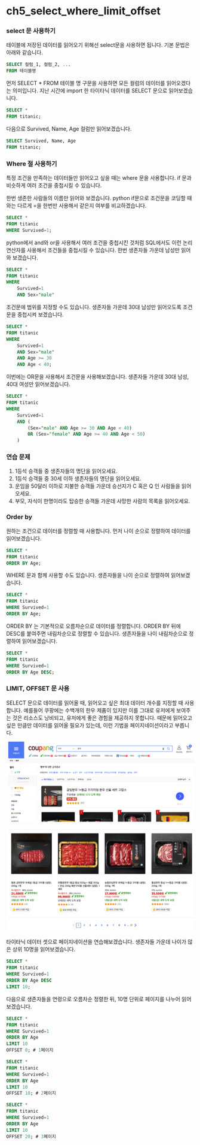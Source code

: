 # ch5_select_where_limit_offset

### select 문 사용하기

테이블에 저장된 데이터를 읽어오기 위해선 select문을 사용하면 됩니다. 기본 문법은 아래와 같습니다.

```sql
SELECT 컬럼_1, 컬럼_2, ...
FROM 테이블명
```

먼저 SELECT * FROM 테이블 명 구문을 사용하면 모든 컬럼의 데이터를 읽어오겠다는 의미입니다. 지난 시간에 import 한 타이타닉 데이터를 SELECT 문으로 읽어보겠습니다.

```sql
SELECT * 
FROM titanic;
```

다음으로 Survived, Name, Age 컬럼만 읽어보겠습니다.

```sql
SELECT Survived, Name, Age
FROM titanic;
```

### Where 절 사용하기

특정 조건을 만족하는 데이터들만 읽어오고 싶을 때는 where 문을 사용합니다. if 문과 비슷하게 여러 조건을 중첩시킬 수 있습니다.

한번 생존한 사람들의 이름만 읽어와 보겠습니다. python if문으로 조건문을 코딩할 때와는 다르게 =을 한번만 사용해서 같은지 여부를 비교하겠습니다.

```sql
SELECT *
FROM titanic
WHERE Survived=1;
```

python에서 and와 or을 사용해서 여러 조건을 중첩시킨 것처럼 SQL에서도 이런 논리 연산자를 사용해서 조건들을 중첩시킬 수 있습니다. 한번 생존자들 가운데 남성만 읽어와 보겠습니다.

```sql
SELECT *
FROM titanic
WHERE 
	Survived=1
	AND Sex="male"
```

조건문에 범위를 지정할 수도 있습니다. 생존자들 가운데 30대 남성만 읽어오도록 조건문을 중첩시켜 보겠습니다.

```sql
SELECT *
FROM titanic
WHERE 
	Survived=1
	AND Sex="male"
	AND Age >= 30
	AND Age < 40;
```

이번에는 OR문을 사용해서 조건문을 사용해보겠습니다. 생존자들 가운데 30대 남성, 40대 여성만 읽어보겠습니다.

```sql
SELECT *
FROM titanic
WHERE
	Survived=1
	AND (
		(Sex="male" AND Age >= 30 AND Age < 40) 
		OR (Sex="female" AND Age >= 40 AND Age < 50)
	)
```

### 연습 문제

1. 1등석 승객들 중 생존자들의 명단을 읽어오세요.
2. 1등석 승객들 중 30세 이하 생존자들의 명단을 읽어오세요.
3. 운임을 50달러 이하로 지불한 승객들 가운데 승선지가 C 혹은 Q 인 사람들을 읽어오세요.
4. 부모, 자식이 한명이라도 탑승한 승객들 가운데 사망한 사람의 목록을 읽어오세요.

### Order by

원하는 조건으로 데이터를 정렬할 때 사용합니다. 먼저 나이 순으로 정렬하여 데이터를 읽어보겠습니다.

```sql
SELECT * 
FROM titanic 
ORDER BY Age;
```

WHERE 문과 함께 사용할 수도 있습니다. 생존자들을 나이 순으로 정렬하여 읽어보겠습니다.

```sql
SELECT * 
FROM titanic 
WHERE Survived=1
ORDER BY Age;
```

ORDER BY 는 기본적으로 오름차순으로 데이터를 정렬합니다. ORDER BY 뒤에 DESC를 붙여주면 내림차순으로 정렬할 수 있습니다. 생존자들을 나이 내림차순으로 정렬하여 읽어보겠습니다.

```sql
SELECT * 
FROM titanic 
WHERE Survived=1
ORDER BY Age DESC;
```

### LIMIT, OFFSET 문 사용

SELECT 문으로 데이터를 읽어올 때, 읽어오고 싶은 최대 데이터 개수를 지정할 때 사용합니다. 예를들어 쿠팡에는 수백개의 한우 제품이 있지만 이를 그대로 유저에게 보여주는 것은 리소스도 낭비되고, 유저에게 좋은 경험을 제공하지 못합니다. 때문에 읽어오고 싶은 만큼만 데이터를 읽어올 필요가 있는데, 이런 기법을 페이지네이션이라고 부릅니다.

![Untitled](ch5_select_where_limit_offset/Untitled.png)

![Untitled](ch5_select_where_limit_offset/Untitled%201.png)

타이타닉 데이터 셋으로 페이지네이션을 연습해보겠습니다. 생존자들 가운데 나이가 많은 상위 10명을 읽어보겠습니다.

```sql
SELECT * 
FROM titanic 
WHERE Survived=1
ORDER BY Age DESC
LIMIT 10;
```

다음으로 생존자들을 연령으로 오름차순 정렬한 뒤, 10명 단위로 페이지를 나누어 읽어보겠습니다.

```sql
SELECT * 
FROM titanic 
WHERE Survived=1
ORDER BY Age
LIMIT 10
OFFSET 0; # 1페이지
```

```sql
SELECT * 
FROM titanic 
WHERE Survived=1
ORDER BY Age
LIMIT 10
OFFSET 10; # 2페이지
```

```sql
SELECT * 
FROM titanic 
WHERE Survived=1
ORDER BY Age
LIMIT 10
OFFSET 20; # 3페이지
```
